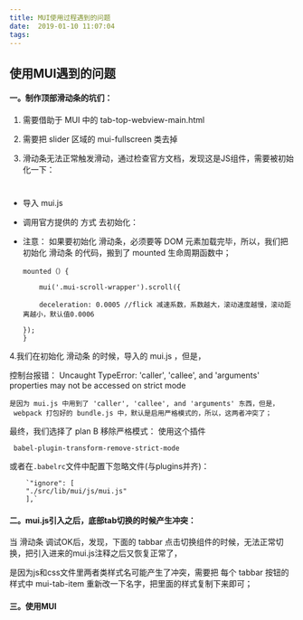 ```yaml
---
title: MUI使用过程遇到的问题
date:  2019-01-10 11:07:04
tags:
---
```

##  使用MUI遇到的问题

#### 一。制作顶部滑动条的坑们：

1. 需要借助于 MUI 中的 tab-top-webview-main.html 

2. 需要把 slider 区域的 mui-fullscreen 类去掉

3. 滑动条无法正常触发滑动，通过检查官方文档，发现这是JS组件，需要被初始化一下：
#
-   导入 mui.js 
 
-   调用官方提供的 方式 去初始化：

-   注意： 如果要初始化 滑动条，必须要等 DOM 元素加载完毕，所以，我们把 初始化 滑动条 的代码，搬到了 mounted 生命周期函数中；
	
		mounted（）{

			mui('.mui-scroll-wrapper').scroll({

		  	deceleration: 0.0005 //flick 减速系数，系数越大，滚动速度越慢，滚动距离越小，默认值0.0006

		});
		}
		

4.我们在初始化 滑动条 的时候，导入的 mui.js ，但是，

控制台报错： Uncaught TypeError: 'caller', 'callee', and 'arguments' properties may not be accessed on strict mode

	是因为 mui.js 中用到了 'caller', 'callee', and 'arguments' 东西，但是，
	 webpack 打包好的 bundle.js 中，默认是启用严格模式的，所以，这两者冲突了；

最终，我们选择了 plan B  移除严格模式： 使用这个插件

	 babel-plugin-transform-remove-strict-mode

或者在`.babelrc`文件中配置下忽略文件(与plugins并齐)：

		`"ignore": [
		"./src/lib/mui/js/mui.js"
		],`


####  二。mui.js引入之后，底部tab切换的时候产生冲突：

当 滑动条 调试OK后，发现，下面的 tabbar 点击切换组件的时候，无法正常切换，把引入进来的mui.js注释之后又恢复正常了，

是因为js和css文件里两者类样式名可能产生了冲突，需要把 每个 tabbar 按钮的 样式中  mui-tab-item 重新改一下名字，把里面的样式复制下来即可；

#### 三。使用MUI 